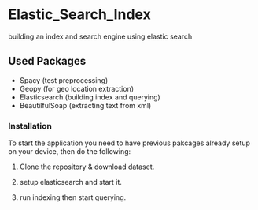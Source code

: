 # Elastic_Search_Index
 building an index and search engine using elastic search

## Used Packages

- Spacy (test preprocessing)
- Geopy (for geo location extraction)
- Elasticsearch (building index and querying)
- BeautilfulSoap (extracting text from xml)

### Installation

To start the application you need to have previous pakcages already setup on your device, then do the following:

1. Clone the repository & download dataset.

2. setup elasticsearch and start it.

3. run indexing then start querying.

